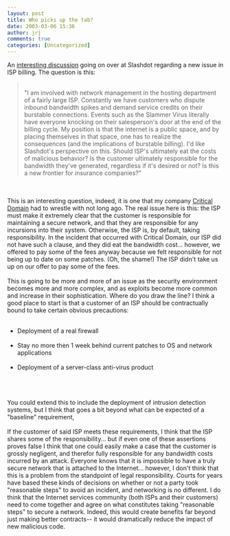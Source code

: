 ```yaml
---
layout: post
title: Who picks up the tab?
date: 2003-03-06 15:36
author: jrj
comments: true
categories: [Uncategorized]
---
```

An <a href="http://ask.slashdot.org/askslashdot/03/03/06/204235.shtml?tid=95" target="_blank">interesting discussion</a> going on over at Slashdot regarding a new issue in ISP billing. The question is this:
<br /><blockquote>
<br />"I am involved with network management in the hosting department of a fairly large ISP. Constantly we have customers who dispute inbound bandwidth spikes and demand service credits on their burstable connections. Events such as the Slammer Virus literally have everyone knocking on their salesperson's door at the end of the billing cycle. My position is that the internet is a public space, and by placing themselves in that space, one has to realize the consequences (and the implications of burstable billing). I'd like Slashdot's perspective on this. Should ISP's ultimately eat the costs of malicious behavior? Is the customer ultimately responsible for the bandwidth they've generated, regardless if it's desired or not? Is this a new frontier for insurance companies?"
<br /></blockquote>
<br />
<br />This is an interesting question, indeed, it is one that my company <a href="http://www.criticaldomain.net" target="_blank">Critical Domain</a> had to wrestle with not long ago. The real issue here is this: the ISP must make it extremely clear that the customer is responsible for maintaining a secure network, and that they are responsible for any incursions into their system. Otherwise, the ISP is, by default, taking responsibility. In the incident that occurred with Critical Domain, our ISP did not have such a clause, and they did eat the bandwidth cost... however, we offered to pay some of the fees anyway because we felt responsible for not being up to date on some patches. (Oh, the shame!) The ISP didn't take us up on our offer to pay some of the fees.
<br />
<br />This is going to be more and more of an issue as the security environment becomes more and more complex, and as exploits become more common and increase in their sophistication. Where do you draw the line? I think a good place to start is that a customer of an ISP should be contractually bound to take certain obvious precautions:
<br /><ul>
<br /> <li>Deployment of a real firewall</li>
<br /> <li>Stay no more then 1 week behind current patches to OS and network applications</li>
<br /> <li>Deployment of a server-class anti-virus product</li>
<br /></ul>
<br />
<br />You could extend this to include the deployment of intrusion detection systems, but I think that goes a bit beyond what can be expected of a "baseline" requirement,
<br />
<br />If the customer of said ISP meets these requirements, I think that the ISP shares some of the responsibility... but if even one of these assertions proves false I think that one could easily make a case that the customer is grossly negligent, and therefor fully responsible for any bandwidth costs incurred by an attack. Everyone knows that it is impossible to have a truly secure network that is attached to the Internet... however, I don't think that this is a problem from the standpoint of legal responsibility. Courts for years have based these kinds of decisions on whether or not a party took "reasonable steps" to avoid an incident, and networking is no different. I do think that the Internet services community (both ISPs and their customers) need to come together and agree on what constitutes taking "reasonable steps" to secure a network. Indeed, this would create benefits far beyond just making better contracts-- it would dramatically reduce the impact of new malicious code.
